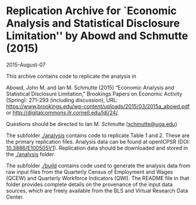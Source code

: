 # Replication Archive for `Economic Analysis and Statistical Disclosure Limitation'' by Abowd and Schmutte (2015)

2015-August-07

This archive contains code to replicate the analysis in

Abowd, John M. and Ian M. Schmutte (2015) “Economic Analysis and Statistical Disclosure Limitation,” Brookings Papers on Economic Activity (Spring): 271-293 (including discussion), URL: https://www.brookings.edu/wp-content/uploads/2015/03/2015a_abowd.pdf or http://digitalcommons.ilr.cornell.edu/ldi/24/. 

Questions should be directed to Ian M. Schmutte (schmutte@uga.edu)

The subfolder [./analysis](./analysis) contains code to replicate Table 1 and 2. These are the primary replication files. Analysis data can be found at openICPSR (DOI: [10.3886/E100505V1](http://doi.org/10.3886/E100505V1)). Replication data should be downloaded and stored in the [./analysis](./analysis) folder.

The subfolder [./build](./build) contains code used to generate the analysis data from raw input files from the Quarterly Census of Employment and Wages (QCEW) and Quarterly Workforce Indicators (QWI). The README file in that folder provides complete details on the provenance of the input data sources, which are freely available from the BLS and Virtual Research Data Center.
